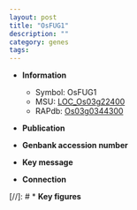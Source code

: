 ```yaml
---
layout: post
title: "OsFUG1"
description: ""
category: genes
tags: 
---
```


* **Information**  
    + Symbol: OsFUG1  
    + MSU: [LOC_Os03g22400](http://rice.uga.edu/cgi-bin/ORF_infopage.cgi?orf=LOC_Os03g22400)  
    + RAPdb: [Os03g0344300](http://rapdb.dna.affrc.go.jp/viewer/gbrowse_details/irgsp1?name=Os03g0344300)  

* **Publication**  

* **Genbank accession number**  

* **Key message**  

* **Connection**  

[//]: # * **Key figures**  


